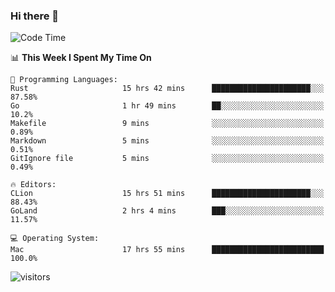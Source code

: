 ### Hi there 👋

<!--
**CrazyCollin/crazycollin** is a ✨ _special_ ✨ repository because its `README.md` (this file) appears on your GitHub profile.

Here are some ideas to get you started:

- 🔭 I’m currently working on ...
- 🌱 I’m currently learning ...
- 👯 I’m looking to collaborate on ...
- 🤔 I’m looking for help with ...
- 💬 Ask me about ...
- 📫 How to reach me: ...
- 😄 Pronouns: ...
- ⚡ Fun fact: ...
-->

<!--START_SECTION:waka-->
![Code Time](http://img.shields.io/badge/Code%20Time-59%20hrs%2032%20mins-blue)

📊 **This Week I Spent My Time On** 

```text
💬 Programming Languages: 
Rust                     15 hrs 42 mins      ██████████████████████░░░   87.58% 
Go                       1 hr 49 mins        ██░░░░░░░░░░░░░░░░░░░░░░░   10.2% 
Makefile                 9 mins              ░░░░░░░░░░░░░░░░░░░░░░░░░   0.89% 
Markdown                 5 mins              ░░░░░░░░░░░░░░░░░░░░░░░░░   0.51% 
GitIgnore file           5 mins              ░░░░░░░░░░░░░░░░░░░░░░░░░   0.49%

🔥 Editors: 
CLion                    15 hrs 51 mins      ██████████████████████░░░   88.43% 
GoLand                   2 hrs 4 mins        ███░░░░░░░░░░░░░░░░░░░░░░   11.57%

💻 Operating System: 
Mac                      17 hrs 55 mins      █████████████████████████   100.0%

```


<!--END_SECTION:waka-->


![visitors](https://visitor-badge.glitch.me/badge?page_id=crazycollin.crazycollin&left_color=green&right_color=red)
